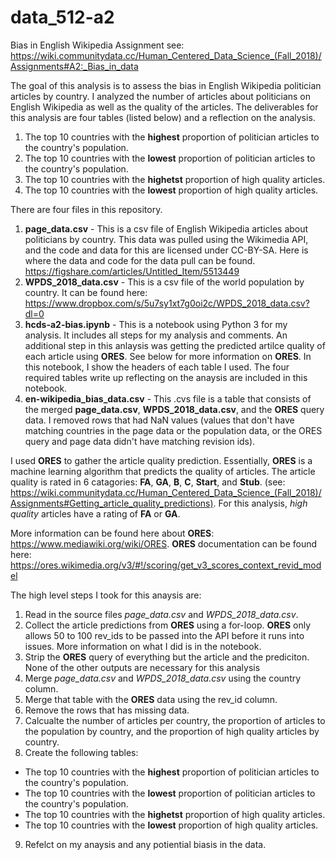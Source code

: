 # data_512-a2
Bias in English Wikipedia Assignment
see: https://wiki.communitydata.cc/Human_Centered_Data_Science_(Fall_2018)/Assignments#A2:_Bias_in_data

The goal of this analysis is to assess the bias in English Wikipedia politician articles by country. I analyzed the number of articles about politicians on English Wikipedia as well as the quality of the articles. The deliverables for this analysis are four tables (listed below) and a reflection on the analysis.

1. The top 10 countries with the **highest** proportion of politician articles to the country's population.
2. The top 10 countries with the **lowest** proportion of politician articles to the country's population.
3. The top 10 countries with the **highetst** proportion of high quality articles.
4. The top 10 countries with the **lowest** proportion of high quality articles.

There are four files in this repository.
1. **page_data.csv** - This is a csv file of English Wikipedia articles about politicians by country. This data was pulled using the Wikimedia API, and the code and data for this are licensed under CC-BY-SA. Here is where the data and code for the data pull can be found. https://figshare.com/articles/Untitled_Item/5513449
2. **WPDS_2018_data.csv** - This is a csv file of the world population by country. It can be found here: https://www.dropbox.com/s/5u7sy1xt7g0oi2c/WPDS_2018_data.csv?dl=0
3. **hcds-a2-bias.ipynb** - This is a notebook using Python 3 for my analysis. It includes all steps for my analysis and comments. An additional step in this anlaysis was getting the predicted artilce quality of each article using **ORES**. See below for more information on **ORES**. In this notebook, I show the headers of each table I used. The four required tables write up reflecting on the anaysis are included in this notebook. 
4. **en-wikipedia_bias_data.csv** - This .cvs file is a table that consists of the merged **page_data.csv**, **WPDS_2018_data.csv**, and the **ORES** query data. I removed rows that had NaN values (values that don't have matching countries in the page data or the population data, or the ORES query and page data didn't have matching revision ids). 

I used **ORES** to gather the article quality prediction. Essentially, **ORES** is a machine learning algorithm that predicts the quality of articles. The article quality is rated in 6 catagories: **FA**, **GA**, **B**, **C**, **Start**, and **Stub**. (see: https://wiki.communitydata.cc/Human_Centered_Data_Science_(Fall_2018)/Assignments#Getting_article_quality_predictions). For this analysis, *high quality* articles have a rating of **FA** or **GA**. 

More information can be found here about **ORES**: https://www.mediawiki.org/wiki/ORES. 
**ORES** documentation can be found here: https://ores.wikimedia.org/v3/#!/scoring/get_v3_scores_context_revid_model

The high level steps I took for this anaysis are:
1. Read in the source files *page_data.csv* and *WPDS_2018_data.csv*.
2. Collect the article predictions from **ORES** using a for-loop. **ORES** only allows 50 to 100 rev_ids to be passed into the API before it runs into issues. More information on what I did is in the notebook.
3. Strip the **ORES** query of everything but the article and the prediciton. None of the other outputs are necessary for this analysis
4. Merge *page_data.csv* and *WPDS_2018_data.csv* using the country column.
5. Merge that table with the **ORES** data using the rev_id column.
6. Remove the rows that has missing data. 
7. Calcualte the number of articles per country, the proportion of articles to the population by country, and the proportion of high quality articles by country.
8. Create the following tables:
  * The top 10 countries with the **highest** proportion of politician articles to the country's population.
  * The top 10 countries with the **lowest** proportion of politician articles to the country's population.
  * The top 10 countries with the **highetst** proportion of high quality articles.
  * The top 10 countries with the **lowest** proportion of high quality articles.
9. Refelct on my anaysis and any potiential biasis in the data.


